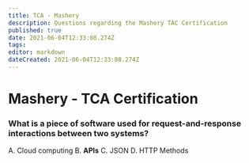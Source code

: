 ```yaml
---
title: TCA - Mashery
description: Questions regarding the Mashery TAC Certification
published: true
date: 2021-06-04T12:33:08.274Z
tags: 
editor: markdown
dateCreated: 2021-06-04T12:33:08.274Z
---
```


# Mashery - TCA Certification

### What is a  piece of software used for request-and-response interactions between two systems?

A. Cloud computing
B. **APIs**
C. JSON
D. HTTP Methods

